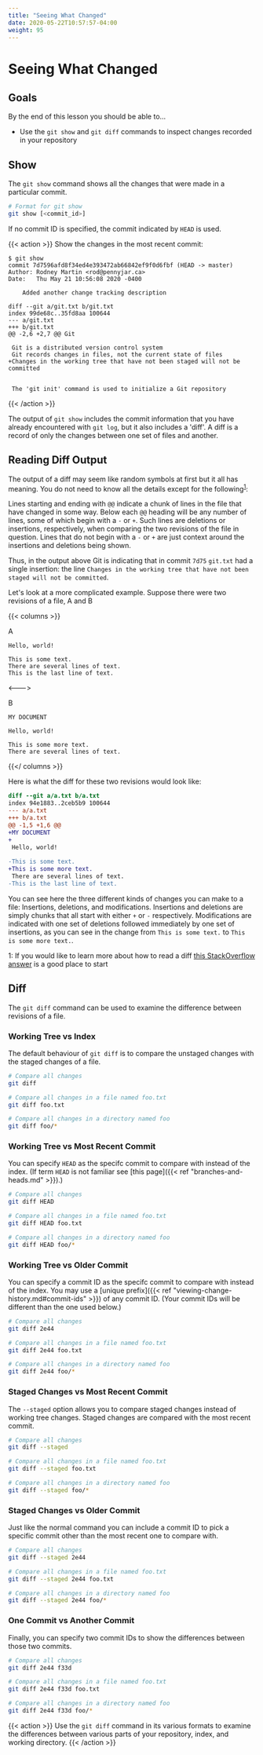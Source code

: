 ```yaml
---
title: "Seeing What Changed"
date: 2020-05-22T10:57:57-04:00
weight: 95
---
```


# Seeing What Changed

## Goals

By the end of this lesson you should be able to...

- Use the `git show` and `git diff` commands to inspect changes recorded in your repository

## Show

The `git show` command shows all the changes that were made in a particular commit.

```sh
# Format for git show
git show [<commit_id>]
```

If no commit ID is specified, the commit indicated by `HEAD` is used.

{{< action >}}
Show the changes in the most recent commit:

```text
$ git show
commit 7d7596afd8f34ed4e393472ab66842ef9f0d6fbf (HEAD -> master)
Author: Rodney Martin <rod@pennyjar.ca>
Date:   Thu May 21 10:56:08 2020 -0400

    Added another change tracking description

diff --git a/git.txt b/git.txt
index 99de68c..35fd8aa 100644
--- a/git.txt
+++ b/git.txt
@@ -2,6 +2,7 @@ Git
 
 Git is a distributed version control system
 Git records changes in files, not the current state of files
+Changes in the working tree that have not been staged will not be committed
 
 
 The 'git init' command is used to initialize a Git repository

```
{{< /action >}}

The output of `git show` includes the commit information that you have already encountered with `git log`, but it also includes a 'diff'.  A diff is a record of only the changes between one set of files and another.

## Reading Diff Output

The output of a diff may seem like random symbols at first but it all has meaning.  You do not need to know all the details except for the following<sup>[1](#fn1)</sup>: 

Lines starting and ending with `@@` indicate a chunk of lines in the file that have changed in some way.  Below each `@@` heading will be any number of lines, some of which begin with a `-` or `+`.  Such lines are deletions or insertions, respectively, when comparing the two revisions of the file in question.  Lines that do not begin with a `-` or `+` are just context around the insertions and deletions being shown.

Thus, in the output above Git is indicating that in commit `7d75` `git.txt` had a single insertion: the line `Changes in the working tree that have not been staged will not be committed`.

Let's look at a more complicated example.  Suppose there were two revisions of a file, A and B

{{< columns >}}

A

```
Hello, world!

This is some text.
There are several lines of text.
This is the last line of text.
```

<--->

B

```
MY DOCUMENT

Hello, world!

This is some more text.
There are several lines of text.
```

{{</ columns >}}

Here is what the diff for these two revisions would look like:

```diff
diff --git a/a.txt b/a.txt
index 94e1883..2ceb5b9 100644
--- a/a.txt
+++ b/a.txt
@@ -1,5 +1,6 @@
+MY DOCUMENT
+
 Hello, world!
 
-This is some text.
+This is some more text.
 There are several lines of text.
-This is the last line of text.
```

You can see here the three different kinds of changes you can make to a file:  Insertions, deletions, and modifications.  Insertions and deletions are simply chunks that all start with either `+` or `-` respectively.  Modifications are indicated with one set of deletions followed immediately by one set of insertions, as you can see in the change from `This is some text.` to `This is some more text.`.

<div class="footnote"><a name="fn1">1</a>: If you would like to learn more about how to read a diff <a href="https://stackoverflow.com/a/2530012/1030345">this StackOverflow answer</a> is a good place to start</div>

## Diff

The `git diff` command can be used to examine the difference between revisions of a file.

### Working Tree vs Index

The default behaviour of `git diff` is to compare the unstaged changes with the staged changes of a file.

```sh
# Compare all changes
git diff

# Compare all changes in a file named foo.txt
git diff foo.txt

# Compare all changes in a directory named foo
git diff foo/*
```

### Working Tree vs Most Recent Commit

You can specify `HEAD` as the specifc commit to compare with instead of the index.  (If term `HEAD` is not familiar see [this page]({{< ref "branches-and-heads.md" >}}).)

```sh
# Compare all changes
git diff HEAD

# Compare all changes in a file named foo.txt
git diff HEAD foo.txt

# Compare all changes in a directory named foo
git diff HEAD foo/*
```

### Working Tree vs Older Commit

You can specify a commit ID as the specifc commit to compare with instead of the index.  You may use a [unique prefix]({{< ref "viewing-change-history.md#commit-ids" >}}) of any commit ID.  (Your commit IDs will be different than the one used below.)

```sh
# Compare all changes
git diff 2e44

# Compare all changes in a file named foo.txt
git diff 2e44 foo.txt

# Compare all changes in a directory named foo
git diff 2e44 foo/*
```

### Staged Changes vs Most Recent Commit

The `--staged` option allows you to compare staged changes instead of working tree changes.  Staged changes are compared with the most recent commit.

```sh
# Compare all changes
git diff --staged

# Compare all changes in a file named foo.txt
git diff --staged foo.txt

# Compare all changes in a directory named foo
git diff --staged foo/*
```

### Staged Changes vs Older Commit

Just like the normal command you can include a commit ID to pick a specific commit other than the most recent one to compare with.

```sh
# Compare all changes
git diff --staged 2e44

# Compare all changes in a file named foo.txt
git diff --staged 2e44 foo.txt

# Compare all changes in a directory named foo
git diff --staged 2e44 foo/*
```

### One Commit vs Another Commit

Finally, you can specify two commit IDs to show the differences between those two commits.


```sh
# Compare all changes
git diff 2e44 f33d

# Compare all changes in a file named foo.txt
git diff 2e44 f33d foo.txt

# Compare all changes in a directory named foo
git diff 2e44 f33d foo/*
```

{{< action >}}
Use the `git diff` command in its various formats to examine the differences between various parts of your repository, index, and working directory.
{{< /action >}}